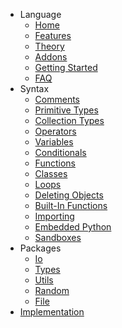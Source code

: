 * Language
  * [Home](/README.md)
  * [Features](/docs/Features.md)
  * [Theory](/docs/Theory.md)
  * [Addons](/docs/Addons.md)
  * [Getting Started](/docs/Usage.md)
  * [FAQ](/docs/Faq.md)
* Syntax
  * [Comments](/docs/core_syntax/comments.md)
  * [Primitive Types](/docs/core_syntax/primitive_types.md)
  * [Collection Types](/docs/core_syntax/collection_types.md)
  * [Operators](/docs/core_syntax/operators.md)
  * [Variables](/docs/core_syntax/variables.md)
  * [Conditionals](/docs/core_syntax/conditionals.md)
  * [Functions](/docs/core_syntax/functions.md)
  * [Classes](/docs/core_syntax/classes.md)
  * [Loops](/docs/core_syntax/loops.md)
  * [Deleting Objects](/docs/core_syntax/delete.md)
  * [Built-In Functions](/docs/core_syntax/builtin_functions.md)
  * [Importing](/docs/core_syntax/imports.md)
  * [Embedded Python](/docs/core_syntax/embedded_python.md)
  * [Sandboxes](/docs/core_syntax/sandboxes.md)
* Packages
  * [Io](/docs/packages/io.md)
  * [Types](/docs/packages/types.md)
  * [Utils](/docs/packages/utils.md)
  * [Random](/docs/packages/random.md)
  * [File](/docs/packages/file.md)
* [Implementation](/docs/implementation/implementation.md)
